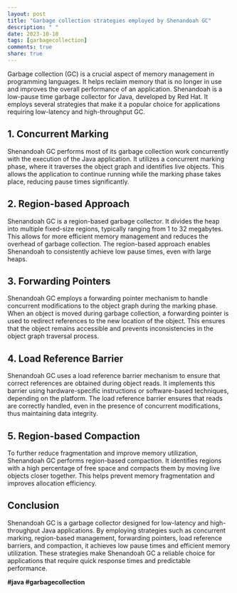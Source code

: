 ```yaml
---
layout: post
title: "Garbage collection strategies employed by Shenandoah GC"
description: " "
date: 2023-10-10
tags: [garbagecollection]
comments: true
share: true
---
```


Garbage collection (GC) is a crucial aspect of memory management in programming languages. It helps reclaim memory that is no longer in use and improves the overall performance of an application. Shenandoah is a low-pause time garbage collector for Java, developed by Red Hat. It employs several strategies that make it a popular choice for applications requiring low-latency and high-throughput GC.

## 1. Concurrent Marking

Shenandoah GC performs most of its garbage collection work concurrently with the execution of the Java application. It utilizes a concurrent marking phase, where it traverses the object graph and identifies live objects. This allows the application to continue running while the marking phase takes place, reducing pause times significantly.

## 2. Region-based Approach

Shenandoah GC is a region-based garbage collector. It divides the heap into multiple fixed-size regions, typically ranging from 1 to 32 megabytes. This allows for more efficient memory management and reduces the overhead of garbage collection. The region-based approach enables Shenandoah to consistently achieve low pause times, even with large heaps.

## 3. Forwarding Pointers

Shenandoah GC employs a forwarding pointer mechanism to handle concurrent modifications to the object graph during the marking phase. When an object is moved during garbage collection, a forwarding pointer is used to redirect references to the new location of the object. This ensures that the object remains accessible and prevents inconsistencies in the object graph traversal process.

## 4. Load Reference Barrier

Shenandoah GC uses a load reference barrier mechanism to ensure that correct references are obtained during object reads. It implements this barrier using hardware-specific instructions or software-based techniques, depending on the platform. The load reference barrier ensures that reads are correctly handled, even in the presence of concurrent modifications, thus maintaining data integrity.

## 5. Region-based Compaction

To further reduce fragmentation and improve memory utilization, Shenandoah GC performs region-based compaction. It identifies regions with a high percentage of free space and compacts them by moving live objects closer together. This helps prevent memory fragmentation and improves allocation efficiency.

## Conclusion

Shenandoah GC is a garbage collector designed for low-latency and high-throughput Java applications. By employing strategies such as concurrent marking, region-based management, forwarding pointers, load reference barriers, and compaction, it achieves low pause times and efficient memory utilization. These strategies make Shenandoah GC a reliable choice for applications that require quick response times and predictable performance.

**#java #garbagecollection**